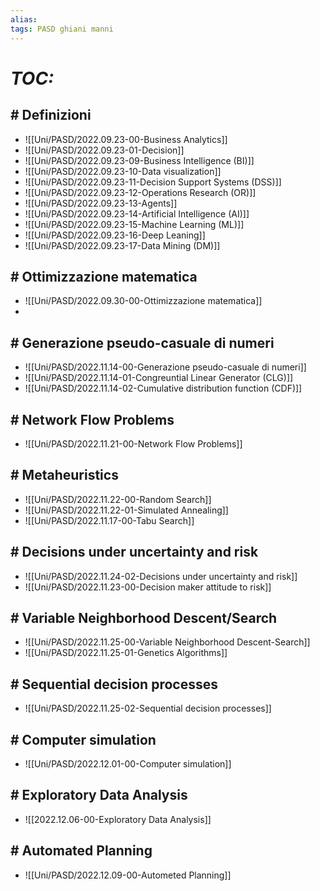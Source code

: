 ```yaml
---
alias:
tags: PASD ghiani manni
---
```


# *TOC:*

## \# Definizioni
- ![[Uni/PASD/2022.09.23-00-Business Analytics]]
- ![[Uni/PASD/2022.09.23-01-Decision]]
- ![[Uni/PASD/2022.09.23-09-Business Intelligence (BI)]]
- ![[Uni/PASD/2022.09.23-10-Data visualization]]
- ![[Uni/PASD/2022.09.23-11-Decision Support Systems (DSS)]]
- ![[Uni/PASD/2022.09.23-12-Operations Research (OR)]]
- ![[Uni/PASD/2022.09.23-13-Agents]]
- ![[Uni/PASD/2022.09.23-14-Artificial Intelligence (AI)]]
- ![[Uni/PASD/2022.09.23-15-Machine Learning (ML)]]
- ![[Uni/PASD/2022.09.23-16-Deep Leaning]]
- ![[Uni/PASD/2022.09.23-17-Data Mining (DM)]]

## \# Ottimizzazione matematica
- ![[Uni/PASD/2022.09.30-00-Ottimizzazione matematica]]
- 

## \# Generazione pseudo-casuale di numeri
- ![[Uni/PASD/2022.11.14-00-Generazione pseudo-casuale di numeri]]
- ![[Uni/PASD/2022.11.14-01-Congreuntial Linear Generator (CLG)]]
- ![[Uni/PASD/2022.11.14-02-Cumulative distribution function (CDF)]]

## \# Network Flow Problems
- ![[Uni/PASD/2022.11.21-00-Network Flow Problems]]

## \# Metaheuristics
- ![[Uni/PASD/2022.11.22-00-Random Search]]
- ![[Uni/PASD/2022.11.22-01-Simulated Annealing]]
- ![[Uni/PASD/2022.11.17-00-Tabu Search]]

## \# Decisions under uncertainty and risk
- ![[Uni/PASD/2022.11.24-02-Decisions under uncertainty and risk]]
- ![[Uni/PASD/2022.11.23-00-Decision maker attitude to risk]]

## \# Variable Neighborhood Descent/Search
- ![[Uni/PASD/2022.11.25-00-Variable Neighborhood Descent-Search]]
- ![[Uni/PASD/2022.11.25-01-Genetics Algorithms]]

## \# Sequential decision processes
- ![[Uni/PASD/2022.11.25-02-Sequential decision processes]]

## \# Computer simulation
- ![[Uni/PASD/2022.12.01-00-Computer simulation]]

## \# Exploratory Data Analysis
- ![[2022.12.06-00-Exploratory Data Analysis]]

## \# Automated Planning
- ![[Uni/PASD/2022.12.09-00-Autometed Planning]]